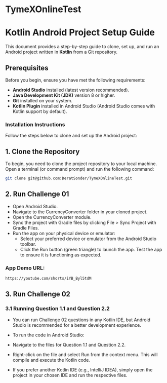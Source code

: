 # TymeXOnlineTest

# Kotlin Android Project Setup Guide

This document provides a step-by-step guide to clone, set up, and run an Android project written in **Kotlin** from a Git repository.

## Prerequisites

Before you begin, ensure you have met the following requirements:

- **Android Studio** installed (latest version recommended).
- **Java Development Kit (JDK)** version 8 or higher.
- **Git** installed on your system.
- **Kotlin Plugin** installed in Android Studio (Android Studio comes with Kotlin support by default).

### Installation Instructions

Follow the steps below to clone and set up the Android project:

## 1. Clone the Repository

To begin, you need to clone the project repository to your local machine. Open a terminal (or command prompt) and run the following command:

```bash
git clone git@github.com:DeratSonder/TymeXOnlineTest.git
```

## 2. Run Challenge 01
- Open Android Studio.
- Navigate to the CurrencyConverter folder in your cloned project.
- Open the CurrencyConverter module.
- Sync the project with Gradle files by clicking File > Sync Project with Gradle Files.
- Run the app on your physical device or emulator:
  + Select your preferred device or emulator from the Android Studio toolbar.
  + Click the Run button (green triangle) to launch the app.
Test the app to ensure it is functioning as expected.

### App Demo URL:
```bash
https://youtube.com/shorts/iYB_Byl5tdM
```

## 3. Run Challenge 02
### 3.1 Running Question 1.1 and Question 2.2
- You can run Challenge 02 questions in any Kotlin IDE, but Android Studio is recommended for a better development experience.

- To run the code in Android Studio:

- Navigate to the files for Question 1.1 and Question 2.2.
- Right-click on the file and select Run from the context menu. This will compile and execute the Kotlin code.
- If you prefer another Kotlin IDE (e.g., IntelliJ IDEA), simply open the project in your chosen IDE and run the respective files.
